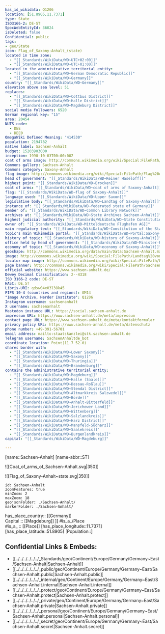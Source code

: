 ```yaml
---
has_id_wikidata: Q1206
location: [51.8905,11.7371] 
type: State
ISO3166-2: DE-ST
SpocWebEntityId: 36024
isDeleted: false
Confidential: public
tags:
- geo/State
icon: Flag_of_Saxony-Anhalt_(state)
located in time zone:
  - "[[_Standards/WikiData/WD~UTC+02:00]]"
  - "[[_Standards/WikiData/WD~UTC+01:00]]"
located in the administrative territorial entity:
  - "[[_Standards/WikiData/WD~German Democratic Republic]]"
  - "[[_Standards/WikiData/WD~Germany]]"
country: "[[_Standards/WikiData/WD~Germany]]"
elevation above sea level: 51
replaces:
  - "[[_Standards/WikiData/WD~Cottbus District]]"
  - "[[_Standards/WikiData/WD~Halle District]]"
  - "[[_Standards/WikiData/WD~Magdeburg District]]"
social media followers: 6520
German regional key: "15"
area: 20454
NUTS code:
  - DEE
  - DEE0
OmegaWiki Defined Meaning: "414530"
population: 2194782
native label: Sachsen-Anhalt
budget: 15203903000
inception: 1990-10-03T00:00:00Z
coat of arms image: http://commons.wikimedia.org/wiki/Special:FilePath/Wappen%20Sachsen-Anhalt.svg
Commons gallery: Sachsen-Anhalt
Commons category: Saxony-Anhalt
flag image: http://commons.wikimedia.org/wiki/Special:FilePath/Flag%20of%20Saxony-Anhalt%20%28state%29.svg
head of government: "[[_Standards/WikiData/WD~Reiner Haseloff]]"
highest point: "[[_Standards/WikiData/WD~Brocken]]"
coat of arms: "[[_Standards/WikiData/WD~coat of arms of Saxony-Anhalt]]"
flag: "[[_Standards/WikiData/WD~flag of Saxony-Anhalt]]"
language used: "[[_Standards/WikiData/WD~Upper Saxon]]"
legislative body: "[[_Standards/WikiData/WD~Landtag of Saxony-Anhalt]]"
instance of: "[[_Standards/WikiData/WD~federated state of Germany]]"
member of: "[[_Standards/WikiData/WD~Common Library Network]]"
archives at: "[[_Standards/WikiData/WD~State Archives Sachsen-Anhalt]]"
highest judicial authority: "[[_Standards/WikiData/WD~State Constitutional Court of Saxony-Anhalt]]"
owner of: "[[_Standards/WikiData/WD~Mitteldeutsche Flughafen AG]]"
main regulatory text: "[[_Standards/WikiData/WD~Constitution of the State of Saxony-Anhalt]]"
topic's main Wikimedia portal: "[[_Standards/WikiData/WD~Portal:Saxony-Anhalt]]"
history of topic: "[[_Standards/WikiData/WD~history of Saxony-Anhalt]]"
office held by head of government: "[[_Standards/WikiData/WD~Minister-President of Saxony-Anhalt]]"
economy of topic: "[[_Standards/WikiData/WD~economy of Saxony-Anhalt]]"
geoshape: http://commons.wikimedia.org/data/main/Data:Sachsen-Anhalt.map
image: http://commons.wikimedia.org/wiki/Special:FilePath/Landtag%20von%20Sachsen-Anhalt%20in%20Magdeburg.jpg
locator map image: http://commons.wikimedia.org/wiki/Special:FilePath/Locator%20map%20Saxony-Anhalt%20in%20Germany.svg
page banner: http://commons.wikimedia.org/wiki/Special:FilePath/Sachsen-Anhalt%20Wikivoyage%20banner.jpg
official website: https://www.sachsen-anhalt.de/
Dewey Decimal Classification: 2--4318
ISO 3166-2 code: DE-ST
HASC: DE.ST
Libris-URI: gdsw04x03l38k45
FIPS 10-4 (countries and regions): GM14
"Image Archive, Herder Institute": Q1206
Instagram username: sachsenanhalt
X username: sachsenanhalt
Mastodon instance URL: https://social.sachsen-anhalt.de
impressum URL: https://www.sachsen-anhalt.de/meta/impressum
contact page URL: https://www.sachsen-anhalt.de/meta/kontaktformular
privacy policy URL: https://www.sachsen-anhalt.de/meta/datenschutz
phone number: +49-391-56701
email address: mailto:staatskanzlei@stk.sachsen-anhalt.de
Telegram username: SachsenAnhaltde_bot
coordinate location: Point(11.7 52.0)
shares border with:
  - "[[_Standards/WikiData/WD~Lower Saxony]]"
  - "[[_Standards/WikiData/WD~Saxony]]"
  - "[[_Standards/WikiData/WD~Thuringia]]"
  - "[[_Standards/WikiData/WD~Brandenburg]]"
contains the administrative territorial entity:
  - "[[_Standards/WikiData/WD~Magdeburg]]"
  - "[[_Standards/WikiData/WD~Halle (Saale)]]"
  - "[[_Standards/WikiData/WD~Dessau-Roßlau]]"
  - "[[_Standards/WikiData/WD~Stendal District]]"
  - "[[_Standards/WikiData/WD~Altmarkkreis Salzwedel]]"
  - "[[_Standards/WikiData/WD~Börde]]"
  - "[[_Standards/WikiData/WD~Anhalt-Bitterfeld]]"
  - "[[_Standards/WikiData/WD~Jerichower Land]]"
  - "[[_Standards/WikiData/WD~Wittenberg]]"
  - "[[_Standards/WikiData/WD~Salzlandkreis]]"
  - "[[_Standards/WikiData/WD~Harz District]]"
  - "[[_Standards/WikiData/WD~Mansfeld-Südharz]]"
  - "[[_Standards/WikiData/WD~Saalekreis]]"
  - "[[_Standards/WikiData/WD~Burgenlandkreis]]"
capital: "[[_Standards/WikiData/WD~Magdeburg]]"

---
```


[name::Sachsen-Anhalt] 
[name-abbr::ST] 

![[Coat_of_arms_of_Sachsen-Anhalt.svg|350]]  

![[Flag_of_Saxony-Anhalt~state.svg|350]]  

```leaflet
id: Sachsen-Anhalt
zoomFeatures: true 
minZoom: 2 
maxZoom: 18
geojsonFolder: ./Sachsen-Anhalt/
markerFolder: ./Sachsen-Anhalt/
```

has_place_country:: [[Germany]]  
Capital :: [[Magdeburg]] ]] 
#is_a_/Place  
#is_a_ :: [[Place]] 
[has_place_longitude::11.7371] 
[has_place_latitude::51.8905] 
[Population::] 



## Confidential Links & Embeds: 
- [[../../../../../../_Standards/geo/Continent/Europe/Germany/Germany~East/Sachsen-Anhalt|Sachsen-Anhalt]] 
- [[../../../../../../_public/geo/Continent/Europe/Germany/Germany~East/Sachsen-Anhalt.public|Sachsen-Anhalt.public]] 
- [[../../../../../../_internal/geo/Continent/Europe/Germany/Germany~East/Sachsen-Anhalt.internal|Sachsen-Anhalt.internal]] 
- [[../../../../../../_protect/geo/Continent/Europe/Germany/Germany~East/Sachsen-Anhalt.protect|Sachsen-Anhalt.protect]] 
- [[../../../../../../_private/geo/Continent/Europe/Germany/Germany~East/Sachsen-Anhalt.private|Sachsen-Anhalt.private]] 
- [[../../../../../../_personal/geo/Continent/Europe/Germany/Germany~East/Sachsen-Anhalt.personal|Sachsen-Anhalt.personal]] 
- [[../../../../../../_secret/geo/Continent/Europe/Germany/Germany~East/Sachsen-Anhalt.secret|Sachsen-Anhalt.secret]] 
